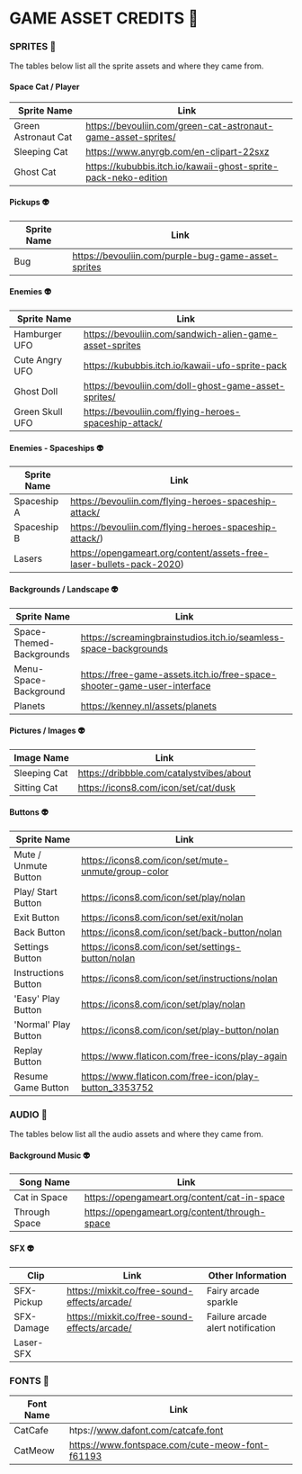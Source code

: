  # GAME ASSET CREDITS 👾

### SPRITES 🐾

The tables below list all the sprite assets and where they came from.

#### Space Cat / Player 

| Sprite Name                  | Link                                                           |
| -----------                  | -----------                                                    |
| Green Astronaut Cat          | https://bevouliin.com/green-cat-astronaut-game-asset-sprites/  |
| Sleeping Cat                 | https://www.anyrgb.com/en-clipart-22sxz                        |
| Ghost Cat                    | https://kububbis.itch.io/kawaii-ghost-sprite-pack-neko-edition |

#### Pickups 👽

| Sprite Name  | Link                                                |
| -----------  | -----------                                         |
| Bug          | https://bevouliin.com/purple-bug-game-asset-sprites |

#### Enemies 👽

| Sprite Name     | Link                                                    |
| -----------     | -----------                                             |
| Hamburger UFO   | https://bevouliin.com/sandwich-alien-game-asset-sprites |
| Cute Angry UFO  | https://kububbis.itch.io/kawaii-ufo-sprite-pack         |
| Ghost Doll      | https://bevouliin.com/doll-ghost-game-asset-sprites/    |
| Green Skull UFO | https://bevouliin.com/flying-heroes-spaceship-attack/   |

#### Enemies - Spaceships 👽

| Sprite Name     | Link                                                                    |
| -----------     | -----------                                                             |
| Spaceship A     | https://bevouliin.com/flying-heroes-spaceship-attack/                   |
| Spaceship B     | https://bevouliin.com/flying-heroes-spaceship-attack/)                  |
| Lasers          | https://opengameart.org/content/assets-free-laser-bullets-pack-2020)    |

#### Backgrounds / Landscape 👽

| Sprite Name              | Link                                                                    |
| -----------              | -----------                                                             |
| Space-Themed-Backgrounds | https://screamingbrainstudios.itch.io/seamless-space-backgrounds        |
| Menu-Space-Background    | https://free-game-assets.itch.io/free-space-shooter-game-user-interface |
| Planets                  | https://kenney.nl/assets/planets                                        |

#### Pictures / Images 👽

| Image Name      | Link                                     |
| -----------     | -----------                              |
| Sleeping Cat    | https://dribbble.com/catalystvibes/about |
| Sitting Cat     | https://icons8.com/icon/set/cat/dusk     |

#### Buttons 👽

| Sprite Name          | Link                                                   |
| -----------          | -----------                                            |
| Mute / Unmute Button | https://icons8.com/icon/set/mute-unmute/group-color    |
| Play/ Start Button   | https://icons8.com/icon/set/play/nolan                 |
| Exit Button          | https://icons8.com/icon/set/exit/nolan                 |
| Back Button          | https://icons8.com/icon/set/back-button/nolan          |
| Settings Button      | https://icons8.com/icon/set/settings-button/nolan      |
| Instructions Button  | https://icons8.com/icon/set/instructions/nolan         |
| 'Easy' Play Button   | https://icons8.com/icon/set/play/nolan                 |
| 'Normal' Play Button | https://icons8.com/icon/set/play-button/nolan          |
| Replay Button        | https://www.flaticon.com/free-icons/play-again         |
| Resume Game Button   | https://www.flaticon.com/free-icon/play-button_3353752 |

### AUDIO 🐾

The tables below list all the audio assets and where they came from.

#### Background Music 👽

| Song Name     | Link                                          |
| -----------   | -----------                                   |
| Cat in Space  | https://opengameart.org/content/cat-in-space  |
| Through Space | https://opengameart.org/content/through-space | 
                                   
#### SFX 👽

| Clip            | Link                                               | Other Information                 |
| -----------     | -----------                                        | -----------                       |
| SFX-Pickup      | https://mixkit.co/free-sound-effects/arcade/       | Fairy arcade sparkle              |
| SFX-Damage      | https://mixkit.co/free-sound-effects/arcade/       | Failure arcade alert notification |
| Laser-SFX       |                                                    |                                   |

### FONTS 🐾

| Font Name    | Link                                            |
| -----------  | -----------                                     |
| CatCafe      | htps://www.dafont.com/catcafe.font              |
| CatMeow      | https://www.fontspace.com/cute-meow-font-f61193 |
 
